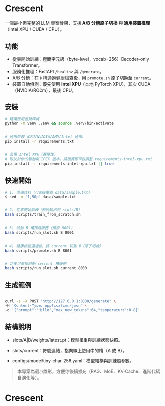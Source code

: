 # Crescent


一個最小但完整的 LLM 專案骨架，支援 **A/B 分槽原子切換** 與 **通用裝置推理**（Intel XPU / CUDA / CPU）。


## 功能
- 從零開始訓練：極簡字元級（byte-level，vocab=256）Decoder-only Transformer。
- 服務化推理：FastAPI `/healthz` 與 `/generate`。
- A/B 分槽：在 `B` 槽通過健康檢查後，用 `promote.sh` 原子切換至 `current`。
- 裝置自動偵測：優先使用 **Intel XPU**（本地 PyTorch XPU），其次 CUDA（NVIDIA/ROCm），最後 CPU。


## 安裝


```bash
# 建議使用虛擬環境
python -m venv .venv && source .venv/bin/activate


# 通用依賴（CPU/NVIDIA/AMD/Intel 通用）
pip install -r requirements.txt


# 若需 Intel XPU（選擇性）
# 取決於你的驅動與 IPEX 版本，請視實際平台調整 requirements-intel-xpu.txt
pip install -r requirements-intel-xpu.txt || true

```

##  快速開始


```bash
# 1) 準備資料（可直接覆蓋 data/sample.txt）
$ sed -n '1,50p' data/sample.txt


# 2) 從零開始訓練（預設輸出到 slots/B）
bash scripts/train_from_scratch.sh


# 3) 啟動 B 槽推理服務（預設 8001）
bash scripts/run_slot.sh B 8001


# 4) 健康檢查通過後，將 current 切到 B（原子切換）
bash scripts/promote.sh B 8001


# 之後可直接啟動 current 槽服務
bash scripts/run_slot.sh current 8000

```

## 生成範例

```bash

curl -s -X POST "http://127.0.0.1:8000/generate" \
-H 'Content-Type: application/json' \
-d '{"prompt":"Hello","max_new_tokens":64,"temperature":0.8}'

```

## 結構說明

* slots/A|B/weights/latest.pt：模型權重與訓練狀態快照。

* slots/current：符號連結，指向線上使用中的槽（A 或 B）。

* configs/model/tiny-char-256.yaml：模型結構與訓練超參數。

> 本專案為最小雛形，方便你後續擴充（RAG、MoE、KV-Cache、進階代碼自演化等）。
# Crescent
